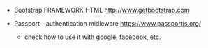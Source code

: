 * Bootstrap FRAMEWORK HTML http://www.getbootstrap.com

* Passport - authentication midleware https://www.passportjs.org/
    - check how to use it with google, facebook, etc.
